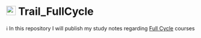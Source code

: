 # <img src="https://avatars.githubusercontent.com/u/10950003?s=200&v=4" alt="Full Cycle" width="25" /> Trail_FullCycle 
ℹ️ In this repository I will publish my study notes regarding [Full Cycle](https://github.com/codeedu) courses 
